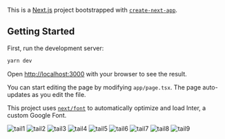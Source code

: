 This is a [Next.js](https://nextjs.org/) project bootstrapped with [`create-next-app`](https://github.com/vercel/next.js/tree/canary/packages/create-next-app).

## Getting Started

First, run the development server:

```bash
yarn dev
```

Open [http://localhost:3000](http://localhost:3000) with your browser to see the result.

You can start editing the page by modifying `app/page.tsx`. The page auto-updates as you edit the file.

This project uses [`next/font`](https://nextjs.org/docs/basic-features/font-optimization) to automatically optimize and load Inter, a custom Google Font.


![tail1](https://github.com/s2s2hyun/clone_study/assets/100761993/bc17c7b7-2da7-442b-8d94-5af70044f574)
![tail2](https://github.com/s2s2hyun/clone_study/assets/100761993/460a6059-bb25-499c-8e1b-dd2196a7860f)
![tail3](https://github.com/s2s2hyun/clone_study/assets/100761993/c7eb3a55-8bf6-4ad1-bd8f-50292f68eb5c)
![tail4](https://github.com/s2s2hyun/clone_study/assets/100761993/51294ab0-f5e0-4892-9d98-0eb89b599dba)
![tail5](https://github.com/s2s2hyun/clone_study/assets/100761993/f2fe48cd-c72c-4b89-9867-7979c7448abc)
![tail6](https://github.com/s2s2hyun/clone_study/assets/100761993/d8bdc94e-cdc1-464f-9736-c59cbda32bdd)
![tail7](https://github.com/s2s2hyun/clone_study/assets/100761993/e5787c64-1bb2-4545-9c9e-fd1073b5e783)
![tail8](https://github.com/s2s2hyun/clone_study/assets/100761993/5f4c93bf-5ee7-4f3a-9703-eedc4394d2fd)
![tail9](https://github.com/s2s2hyun/clone_study/assets/100761993/e1b4b79b-a6c6-4859-8c97-ec3da832b05c)
